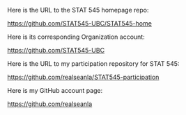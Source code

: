 Here is the URL to the STAT 545 homepage repo:

https://github.com/STAT545-UBC/STAT545-home

Here is its corresponding Organization account:

https://github.com/STAT545-UBC

Here is the URL to my participation repository for STAT 545:

https://github.com/realseanla/STAT545-participation

Here is my GitHub account page:

https://github.com/realseanla
